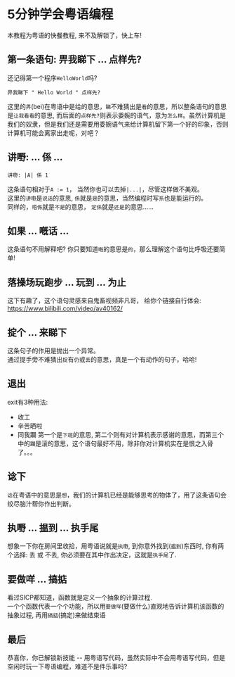 # 5分钟学会粤语编程
本教程为粤语的快餐教程, 来不及解锁了，快上车! 

## 第一条语句: 畀我睇下 ... 点样先?
还记得第一个程序`HelloWorld`吗?
```
畀我睇下 " Hello World " 点样先?
```
这里的`畀`(bei)在粤语中是给的意思，`睇`不难猜出是`看`的意思，所以整条语句的意思是`让我看看`的意思, 而后面的`点样先?`则表示委婉的语气，意为`怎么样`。虽然计算机是我们的奴隶，但是我们还是需要用委婉语气来给计算机留下第一个好的印象，否则计算机可能会离家出走呢，对吧？  

## 讲嘢: ... 係 ...
```
讲嘢: |A| 係 1
```
这条语句相对于`A := 1`， 当然你也可以去掉`|...|`，尽管这样做不美观。  
这里的`讲嘢`是`说话`的意思, `係`就是`是`的意思，当然编程时写`系`也是能运行的。  
同样的，`唔係`就是`不是`的意思， `定係`就是`还是`的意思......

## 如果 ... 嘅话 ...
这条语句不用解释吧? 你只要知道`嘅`的意思是`的`，那么理解这个语句比呼吸还要简单!  

## 落操场玩跑步 ... 玩到 ... 为止
这下有趣了，这个语句灵感来自鬼畜视频非凡哥， 给你个链接自行体会:   
https://www.bilibili.com/video/av40162/

## 掟个 ... 来睇下
这条句子的作用是抛出一个异常。  
通过提手旁不难猜出`掟`有`仍`或`丢`的意思，真是一个有动作的句子，哈哈!  

## 退出
exit有3种用法: 
* 收工 
* 辛苦晒啦
* 同我躝
第一个是`下班`的意思, 第二个则有对计算机表示感谢的意思，而第三个中的`躝`是滚的意思，这个语句最好不用，除非你对计算机实在是恨之入骨了。。。  

## 谂下
`谂`在粤语中的意思是`想`，我们的计算机已经是能够思考的物体了，用了这条语句会绞尽脑汁帮你作出判断。  

## 执嘢 ... 揾到 ... 执手尾
想象一下你在房间里收拾，用粤语说就是`执嘢`, 到你意外找到(`揾到`)东西时, 你有两个选择: 丢 或 不丢, 你必须要在其中作出决定，这就是`执手尾`了.  

## 要做咩 ... 搞掂
看过SICP都知道，函数就是定义一个抽象的计算过程.  
一个个函数代表一个个功能，所以用`要做咩`(要做什么)直观地告诉计算机该函数的抽象过程, 再用`搞掂`(搞定)来做结束语

## 最后
恭喜你，你已解锁新技能 -- 用粤语写代码，虽然实际中不会用粤语写代码，但是空闲时玩一下粤语编程，难道不是件乐事吗?